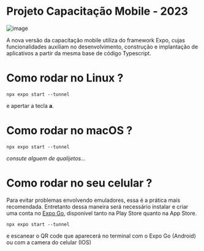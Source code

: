 # Projeto Capacitação Mobile - 2023

![image](https://github.com/rafaaels2/expo-init/assets/104213060/5142957b-8517-43fc-8b10-b6a4649593f6)

A nova versão da capacitação mobile utiliza do framework Expo, cujas funcionalidades auxiliam no desenvolvimento, construção e implantação de aplicativos a partir da mesma base de código Typescript.

# Como rodar no Linux ?
```
npx expo start --tunnel
```
e apertar a tecla **a**.

# Como rodar no macOS ?
```
npx expo start --tunnel
```
*consute alguem de qualijetos...*

# Como rodar no seu celular ?
Para evitar problemas envolvendo emuladores, essa é a prática mais recomendada. Entretanto dessa maneira será necessário instalar e criar uma conta no [Expo Go](https://expo.dev/client), disponível tanto na Play Store quanto na App Store.
```
npx expo start --tunnel
```
e escanear o QR code que aparecerá no terminal com o Expo Go (Android) ou com a camera do celular (IOS)
